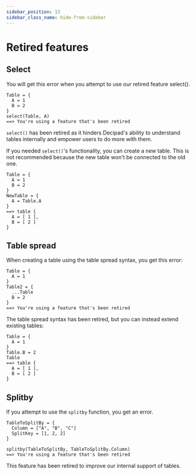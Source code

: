 ```yaml
---
sidebar_position: 13
sidebar_class_name: hide-from-sidebar
---
```


# Retired features

## Select

You will get this error when you attempt to use our retired feature select().

```deci live
Table = {
  A = 1
  B = 2
}
select(Table, A)
==> You're using a feature that's been retired
```

`select()` has been retired as it hinders Decipad's ability to understand tables internally and empower users to do more with them.

If you needed `select()`'s functionality, you can create a new table. This is not recommended because the new table won't be connected to the old one.

```deci live
Table = {
  A = 1
  B = 2
}
NewTable = {
  A = Table.A
}
==> table {
  A = [ 1 ],
  B = [ 2 ]
}
```

## Table spread

When creating a table using the table spread syntax, you get this error:

```deci live
Table = {
  A = 1
}
Table2 = {
  ...Table
  B = 2
}
==> You're using a feature that's been retired
```

The table spread syntax has been retired, but you can instead extend existing tables:

```deci live
Table = {
  A = 1
}
Table.B = 2
Table
==> table {
  A = [ 1 ],
  B = [ 2 ]
}
```

## Splitby

If you attempt to use the `splitby` function, you get an error.

```deci live
TableToSplitBy = {
  Column = ["A", "B", "C"]
  SplitKey = [1, 2, 2]
}

splitby(TableToSplitBy, TableToSplitBy.Column)
==> You're using a feature that's been retired
```

This feature has been retired to improve our internal support of tables.
